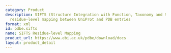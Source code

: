 ```yaml
---
category: Product
description: SIFTS (Structure Integration with Function, Taxonomy and Sequences) provides
  residue-level mapping between UniProt and PDB entries
format: xml
id: pdbe.sifts
name: SIFTS Residue-level Mapping
product_url: https://www.ebi.ac.uk/pdbe/download/docs
layout: product_detail
---
```


